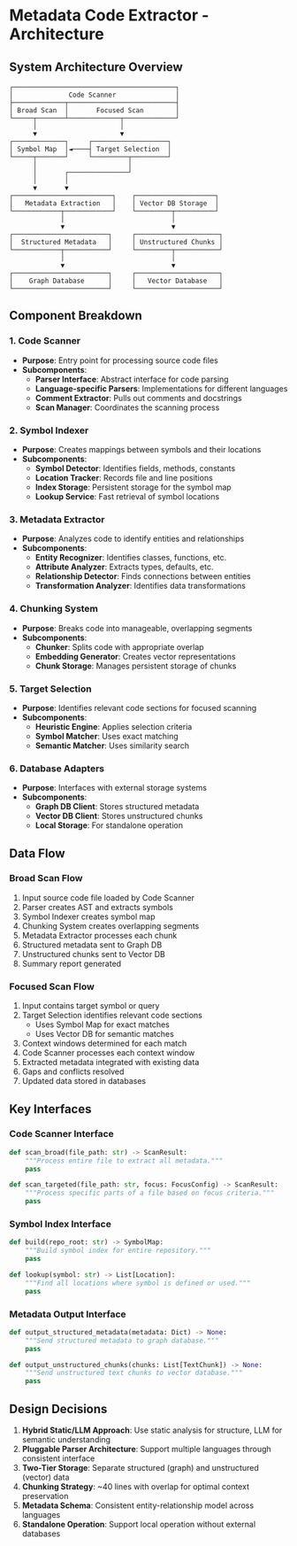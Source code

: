 # Metadata Code Extractor - Architecture

## System Architecture Overview

```
┌─────────────────────────────────────────┐
│              Code Scanner               │
├─────────────┬───────────────────────────┤
│ Broad Scan  │       Focused Scan        │
└─────┬───────┴─────────────┬─────────────┘
      │                     │
      ▼                     ▼
┌─────────────┐     ┌───────────────────┐
│ Symbol Map  │◄────┤ Target Selection  │
└─────┬───────┘     └─────────┬─────────┘
      │                       │
      │       ┌───────────────┘
      │       │
      ▼       ▼
┌─────────────────────────┐    ┌────────────────────┐
│   Metadata Extraction   │    │ Vector DB Storage  │
└────────────┬────────────┘    └─────────┬──────────┘
             │                           │
             ▼                           ▼
┌────────────────────────┐     ┌─────────────────────┐
│  Structured Metadata   │     │ Unstructured Chunks │
└────────────┬───────────┘     └─────────┬───────────┘
             │                           │
             ▼                           ▼
┌────────────────────────┐     ┌─────────────────────┐
│    Graph Database      │     │   Vector Database   │
└────────────────────────┘     └─────────────────────┘
```

## Component Breakdown

### 1. Code Scanner
- **Purpose**: Entry point for processing source code files
- **Subcomponents**:
  - **Parser Interface**: Abstract interface for code parsing
  - **Language-specific Parsers**: Implementations for different languages
  - **Comment Extractor**: Pulls out comments and docstrings
  - **Scan Manager**: Coordinates the scanning process

### 2. Symbol Indexer
- **Purpose**: Creates mappings between symbols and their locations
- **Subcomponents**:
  - **Symbol Detector**: Identifies fields, methods, constants
  - **Location Tracker**: Records file and line positions
  - **Index Storage**: Persistent storage for the symbol map
  - **Lookup Service**: Fast retrieval of symbol locations

### 3. Metadata Extractor
- **Purpose**: Analyzes code to identify entities and relationships
- **Subcomponents**:
  - **Entity Recognizer**: Identifies classes, functions, etc.
  - **Attribute Analyzer**: Extracts types, defaults, etc.
  - **Relationship Detector**: Finds connections between entities
  - **Transformation Analyzer**: Identifies data transformations

### 4. Chunking System
- **Purpose**: Breaks code into manageable, overlapping segments
- **Subcomponents**:
  - **Chunker**: Splits code with appropriate overlap
  - **Embedding Generator**: Creates vector representations
  - **Chunk Storage**: Manages persistent storage of chunks

### 5. Target Selection
- **Purpose**: Identifies relevant code sections for focused scanning
- **Subcomponents**:
  - **Heuristic Engine**: Applies selection criteria
  - **Symbol Matcher**: Uses exact matching
  - **Semantic Matcher**: Uses similarity search

### 6. Database Adapters
- **Purpose**: Interfaces with external storage systems
- **Subcomponents**:
  - **Graph DB Client**: Stores structured metadata
  - **Vector DB Client**: Stores unstructured chunks
  - **Local Storage**: For standalone operation

## Data Flow

### Broad Scan Flow
1. Input source code file loaded by Code Scanner
2. Parser creates AST and extracts symbols
3. Symbol Indexer creates symbol map
4. Chunking System creates overlapping segments
5. Metadata Extractor processes each chunk
6. Structured metadata sent to Graph DB
7. Unstructured chunks sent to Vector DB
8. Summary report generated

### Focused Scan Flow
1. Input contains target symbol or query
2. Target Selection identifies relevant code sections
   - Uses Symbol Map for exact matches
   - Uses Vector DB for semantic matches
3. Context windows determined for each match
4. Code Scanner processes each context window
5. Extracted metadata integrated with existing data
6. Gaps and conflicts resolved
7. Updated data stored in databases

## Key Interfaces

### Code Scanner Interface
```python
def scan_broad(file_path: str) -> ScanResult:
    """Process entire file to extract all metadata."""
    pass

def scan_targeted(file_path: str, focus: FocusConfig) -> ScanResult:
    """Process specific parts of a file based on focus criteria."""
    pass
```

### Symbol Index Interface
```python
def build(repo_root: str) -> SymbolMap:
    """Build symbol index for entire repository."""
    pass

def lookup(symbol: str) -> List[Location]:
    """Find all locations where symbol is defined or used."""
    pass
```

### Metadata Output Interface
```python
def output_structured_metadata(metadata: Dict) -> None:
    """Send structured metadata to graph database."""
    pass

def output_unstructured_chunks(chunks: List[TextChunk]) -> None:
    """Send unstructured text chunks to vector database."""
    pass
```

## Design Decisions

1. **Hybrid Static/LLM Approach**: Use static analysis for structure, LLM for semantic understanding
2. **Pluggable Parser Architecture**: Support multiple languages through consistent interface
3. **Two-Tier Storage**: Separate structured (graph) and unstructured (vector) data
4. **Chunking Strategy**: ~40 lines with overlap for optimal context preservation
5. **Metadata Schema**: Consistent entity-relationship model across languages
6. **Standalone Operation**: Support local operation without external databases 